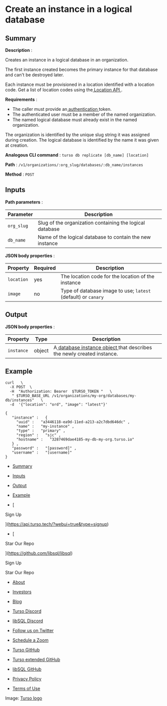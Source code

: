# Create an instance in a logical database

## Summary​

 **Description** :

Creates an instance in a logical database in an organization.

The first instance created becomes the primary instance for that database and
can't be destroyed later.

Each instance must be provisioned in a location identified with a location code.
Get a list of location codes using the[ Location API ](https://docs.turso.tech/reference/platform-rest-api/location).

 **Requirements** :

- The caller must provide an[ authentication ](https://docs.turso.tech/reference/platform-rest-api/#authentication)token.
- The authenticated user must be a member of the named organization.
- The named logical database must already exist in the named organization.


The organization is identified by the unique slug string it was assigned during
creation.  The logical database is identified by the name it was given at
creation.

 **Analogous CLI command** : `turso db replicate [db_name] [location]` 

 **Path** : `/v1/organizations/:org_slug/databases/:db_name/instances` 

 **Method** : `POST` 

## Inputs​

 **Path parameters** :

| Parameter | Description |
|---|---|
|  `org_slug`  | Slug of the organization containing the logical database |
|  `db_name`  | Name of the logical database to contain the new instance |


 **JSON body properties** :

| Property | Required | Description |
|---|---|---|
|  `location`  | yes | The location code for the location of the instance |
|  `image`  | no | Type of database image to use; `latest` (default) or `canary`  |


## Output​

 **JSON body properties** :

| Property | Type | Description |
|---|---|---|
|  `instance`  | object | A[ database instance object ](https://docs.turso.tech/reference/platform-rest-api/instance#database-instance-object)that describes the newly created instance. |


## Example​

```
curl   \
  -X POST  \
  -H  "Authorization: Bearer  $TURSO_TOKEN "   \
   " $TURSO_BASE_URL /v1/organizations/my-org/databases/my-db/instances"   \
  -d  '{"location": "ord", "image": "latest"}'
```

```
{
   "instance" :   {
     "uuid" :   "a3446118-ea9d-11ed-a213-a2c7dbd646dc" ,
     "name" :   "my-instance" ,
     "type" :   "primary" ,
     "region" :   "sjc" ,
     "hostname" :   "3287469dae4185-my-db-my-org.turso.io"
   } ,
   "password" :   "[password]" ,
   "username" :   "[username]"
}
```

- [ Summary ](https://docs.turso.tech//reference/platform-rest-api/instance/create-instance-in-database/#summary)
- [ Inputs ](https://docs.turso.tech//reference/platform-rest-api/instance/create-instance-in-database/#inputs)
- [ Output ](https://docs.turso.tech//reference/platform-rest-api/instance/create-instance-in-database/#output)
- [ Example ](https://docs.turso.tech//reference/platform-rest-api/instance/create-instance-in-database/#example)


- [ 

Sign Up




 ](https://api.turso.tech/?webui=true&type=signup)
- [ 

Star Our Repo






 ](https://github.com/libsql/libsql)


Sign Up

Star Our Repo

- [ About ](https://turso.tech/about-us)
- [ Investors ](https://turso.tech/investors)
- [ Blog ](https://blog.turso.tech)


- [ Turso Discord ](https://discord.com/invite/4B5D7hYwub)
- [ libSQL Discord ](https://discord.gg/VzbXemj6Rg)
- [ Follow us on Twitter ](https://twitter.com/tursodatabase)
- [ Schedule a Zoom ](https://calendly.com/d/gt7-bfd-83n/meet-with-chiselstrike)


- [ Turso GitHub ](https://github.com/tursodatabase/)
- [ Turso extended GitHub ](https://github.com/turso-extended/)
- [ libSQL GitHub ](http://github.com/tursodatabase/libsql)


- [ Privacy Policy ](https://turso.tech/privacy-policy)
- [ Terms of Use ](https://turso.tech/terms-of-use)


Image: [ Turso logo ](https://docs.turso.tech/img/turso.svg)